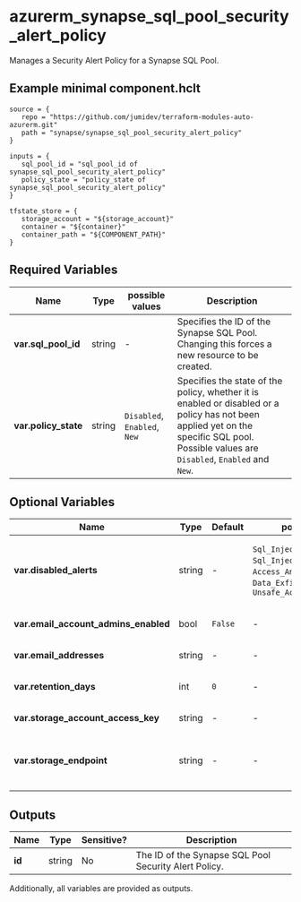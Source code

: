 # azurerm_synapse_sql_pool_security_alert_policy

Manages a Security Alert Policy for a Synapse SQL Pool.

## Example minimal component.hclt

```hcl
source = {
   repo = "https://github.com/jumidev/terraform-modules-auto-azurerm.git" 
   path = "synapse/synapse_sql_pool_security_alert_policy" 
}

inputs = {
   sql_pool_id = "sql_pool_id of synapse_sql_pool_security_alert_policy" 
   policy_state = "policy_state of synapse_sql_pool_security_alert_policy" 
}

tfstate_store = {
   storage_account = "${storage_account}" 
   container = "${container}" 
   container_path = "${COMPONENT_PATH}" 
}

```

## Required Variables

| Name | Type |  possible values |  Description |
| ---- | --------- |  ----------- | ----------- |
| **var.sql_pool_id** | string |  -  |  Specifies the ID of the Synapse SQL Pool. Changing this forces a new resource to be created. | 
| **var.policy_state** | string |  `Disabled`, `Enabled`, `New`  |  Specifies the state of the policy, whether it is enabled or disabled or a policy has not been applied yet on the specific SQL pool. Possible values are `Disabled`, `Enabled` and `New`. | 

## Optional Variables

| Name | Type |  Default  |  possible values |  Description |
| ---- | --------- |  ----------- | ----------- | ----------- |
| **var.disabled_alerts** | string |  -  |  `Sql_Injection`, `Sql_Injection_Vulnerability`, `Access_Anomaly`, `Data_Exfiltration`, `Unsafe_Action`  |  Specifies an array of alerts that are disabled. Allowed values are: `Sql_Injection`, `Sql_Injection_Vulnerability`, `Access_Anomaly`, `Data_Exfiltration`, `Unsafe_Action`. | 
| **var.email_account_admins_enabled** | bool |  `False`  |  -  |  Boolean flag which specifies if the alert is sent to the account administrators or not. Defaults to `false`. | 
| **var.email_addresses** | string |  -  |  -  |  Specifies an array of email addresses to which the alert is sent. | 
| **var.retention_days** | int |  `0`  |  -  |  Specifies the number of days to keep in the Threat Detection audit logs. Defaults to `0`. | 
| **var.storage_account_access_key** | string |  -  |  -  |  Specifies the identifier key of the Threat Detection audit storage account. | 
| **var.storage_endpoint** | string |  -  |  -  |  Specifies the blob storage endpoint (e.g. <https://example.blob.core.windows.net>). This blob storage will hold all Threat Detection audit logs. | 



## Outputs

| Name | Type | Sensitive? | Description |
| ---- | ---- | --------- | --------- |
| **id** | string | No  | The ID of the Synapse SQL Pool Security Alert Policy. | 

Additionally, all variables are provided as outputs.
